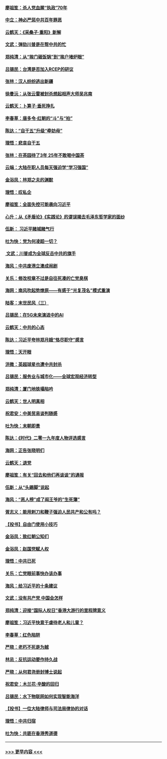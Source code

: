 #### [廖祖笙：杀人党血腥“执政”70年](../pages/nsc993/n11745144.md?t=12271144) 
#### [中立：神必严惩中共百年罪恶](../pages/nsc993/n11744970.md?t=12271144) 
#### [云鹤天：《采桑子‧重阳》新解](../pages/nsc993/n11744948.md?t=12271144) 
#### [文武：弹劾川普是在帮中共的忙](../pages/nsc993/n11744758.md?t=12271144) 
#### [郑纯清：从“挨门砸饭锅”到“挨户堵炉眼”](../pages/nsc993/n11744745.md?t=12271144) 
#### [吕锡民：台湾是否加入RCEP的研议](../pages/nsc993/n11744701.md?t=12271144) 
#### [张林：汉人纷纷逃出新疆](../pages/nsc993/n11743530.md?t=12271144) 
#### [徐曼沅：从张云雷被封杀想起相声大师吴兆南](../pages/nsc993/n11741816.md?t=12271144) 
#### [云鹤天：卜算子‧垂死挣扎](../pages/nsc993/n11739956.md?t=12271144) 
#### [李春草：唐多令‧红朝的“斗”与“拍”](../pages/nsc993/n11739830.md?t=12271144) 
#### [陈达：“自干五”升级“牵妨母”](../pages/nsc993/n11739724.md?t=12271144) 
#### [理悟：悲哀自干五](../pages/nsc993/n11739547.md?t=12271144) 
#### [张林：在茶园待了3年 25年不敢喝中国茶](../pages/nsc993/n11739240.md?t=12271144) 
#### [云端：大陆在职人员每天强迫学“学习强国”](../pages/nsc993/n11738735.md?t=12271144) 
#### [金浴凤：林郑之夫的渊默](../pages/nsc993/n11737735.md?t=12271144) 
#### [理悟：叹私企](../pages/nsc993/n11737715.md?t=12271144) 
#### [廖祖笙：全面失控可能袭向习近平](../pages/nsc993/n11737704.md?t=12271144) 
#### [心升：从《矛盾论》《实践论》的谬误揭去毛泽东哲学家的面纱](../pages/nsc993/n11736962.md?t=12271144) 
#### [伍新： 习近平赌城赌气行](../pages/nsc993/n11736929.md?t=12271144) 
#### [吐为快：党为何凌蹈一切？](../pages/nsc993/n11736915.md?t=12271144) 
#### [ 文武：川普成为全球反击中共的旗手](../pages/nsc993/n11736882.md?t=12271144) 
#### [海风：中共废港立澳成闹剧](../pages/nsc993/n11735857.md?t=12271144) 
#### [关乐：修改校章不过是自往死凑的亡党臭棋](../pages/nsc993/n11735097.md?t=12271144) 
#### [海网：南风吹起势燎原——有感于“光复茂名”模式重演](../pages/nsc993/n11732308.md?t=12271144) 
#### [陆客：末世民风（三）](../pages/nsc993/n11732211.md?t=12271144) 
#### [吕锡民：在5G未来演进中的AI](../pages/nsc993/n11730010.md?t=12271144) 
#### [云鹤天：中共的心态](../pages/nsc993/n11729906.md?t=12271144) 
#### [陈达：习近平夸林郑月娥“恪尽职守”感言](../pages/nsc993/n11729881.md?t=12271144) 
#### [理悟：天开眼](../pages/nsc993/n11729699.md?t=12271144) 
#### [洪微：英超球星也遭中共封杀](../pages/nsc993/n11727243.md?t=12271144) 
#### [吕锡民：服务业与城市化——全球宏观经济转型](../pages/nsc993/n11725845.md?t=12271144) 
#### [郑纯清：厦门地铁塌陷吟](../pages/nsc993/n11725813.md?t=12271144) 
#### [云鹤天：世人明真相](../pages/nsc993/n11725621.md?t=12271144) 
#### [祝君安：中美贸易谈判随感](../pages/nsc993/n11725609.md?t=12271144) 
#### [吐为快：末朝即景](../pages/nsc993/n11723365.md?t=12271144) 
#### [陈达：《时代》二零一九年度人物评选感言](../pages/nsc993/n11723337.md?t=12271144) 
#### [海网：正告张晓明们](../pages/nsc993/n11723228.md?t=12271144) 
#### [云鹤天：退党](../pages/nsc993/n11723056.md?t=12271144) 
#### [廖祖笙：有关“回去和他们再谈谈”的通报](../pages/nsc993/n11722442.md?t=12271144) 
#### [伍新：从“头踢脚”说起](../pages/nsc993/n11722429.md?t=12271144) 
#### [海风：“恶人榜”成了阎王爷的“生死簿”](../pages/nsc993/n11722272.md?t=12271144) 
#### [胥志义：能用剌刀和鞭子强迫人民共产和公有吗？](../pages/nsc993/n11720569.md?t=12271144) 
#### [【投书】自由门使用小技巧](../pages/nsc993/n11720180.md?t=12271144) 
#### [金浴凤：致红朝公知们](../pages/nsc993/n11720563.md?t=12271144) 
#### [金浴凤：赵国党赋人权](../pages/nsc993/n11720533.md?t=12271144) 
#### [理悟：中共已死](../pages/nsc993/n11720233.md?t=12271144) 
#### [关乐：亡党眼前事快办该办事](../pages/nsc993/n11719160.md?t=12271144) 
#### [海风：给习近平的十条建议](../pages/nsc993/n11717616.md?t=12271144) 
#### [文武：没有共产党 中国会怎样](../pages/nsc993/n11717584.md?t=12271144) 
#### [郑纯清：迎接“国际人权日”香港大游行的里程牌意义](../pages/nsc993/n11717417.md?t=12271144) 
#### [廖祖笙：习近平快意于虐待老人和儿童？](../pages/nsc993/n11715313.md?t=12271144) 
#### [李春草：红色陷阱](../pages/nsc993/n11715029.md?t=12271144) 
#### [严晓：老朽不死是为贼](../pages/nsc993/n11712910.md?t=12271144) 
#### [林忌：反抗运动要作持久战](../pages/nsc993/n11712623.md?t=12271144) 
#### [严晓：从何君尧册封博士说起](../pages/nsc993/n11712465.md?t=12271144) 
#### [祝君安：木兰花·辛酸的回归](../pages/nsc993/n11712381.md?t=12271144) 
#### [吕锡民：水下物联网如何实现智能海洋](../pages/nsc993/n11711158.md?t=12271144) 
#### [【投书】一位大陆律师与司法局律协的对话](../pages/nsc993/n11709675.md?t=12271144) 
#### [理悟：中共归宿](../pages/nsc993/n11710059.md?t=12271144) 
#### [吐为快：共匪在香港秀道德](../pages/nsc993/n11709979.md?t=12271144) 

----
#### [ >>> 更早内容 <<< ](../indexes/nsc993-earlier.md)
